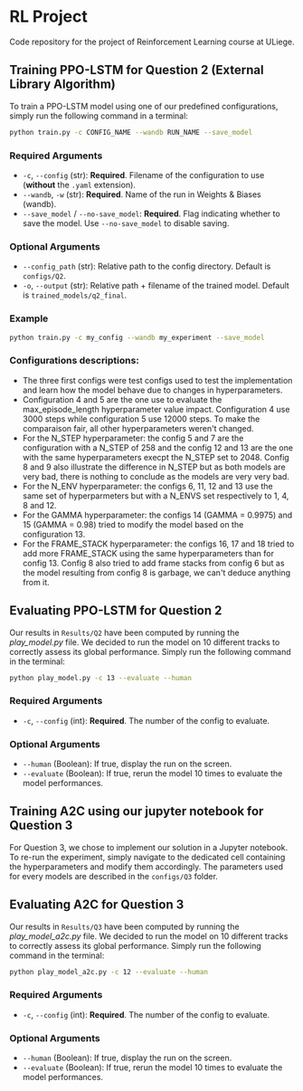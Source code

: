 # RL Project
Code repository for the project of Reinforcement Learning course at ULiege.

## Training PPO-LSTM for Question 2 (External Library Algorithm)

To train a PPO-LSTM model using one of our predefined configurations, simply run the following command in a terminal:

```bash
python train.py -c CONFIG_NAME --wandb RUN_NAME --save_model
```

### Required Arguments

- `-c`, `--config` (str): **Required**. Filename of the configuration to use (**without** the `.yaml` extension).
- `--wandb`, `-w` (str): **Required**. Name of the run in Weights & Biases (wandb).
- `--save_model` / `--no-save_model`: **Required**. Flag indicating whether to save the model. Use `--no-save_model` to disable saving.

### Optional Arguments

- `--config_path` (str): Relative path to the config directory. Default is `configs/Q2`.
- `-o`, `--output` (str): Relative path + filename of the trained model. Default is `trained_models/q2_final`.

### Example

```bash
python train.py -c my_config --wandb my_experiment --save_model
```

### Configurations descriptions:
- The three first configs were test configs used to test the implementation and learn how the model behave due to changes in hyperparameters.
- Configuration 4 and 5 are the one use to evaluate the max_episode_length hyperparameter value impact. Configuration 4 use 3000 steps while configuration 5 use 12000 steps. To make the comparaison fair, all other hyperparameters weren't changed.
- For the N_STEP hyperparameter: the config 5 and 7 are the configuration with a N_STEP of 258 and the config 12 and 13 are the one with the same hyperparameters execpt the N_STEP set to 2048. Config 8 and 9 also illustrate the difference in N_STEP but as both models are very bad, there is nothing to conclude as the models are very very bad.
- For the N_ENV hyperparameter: the configs 6, 11, 12 and 13 use the same set of hyperparmeters but with a N_ENVS set respectively to 1, 4, 8 and 12.
- For the GAMMA hyperparameter: the configs 14 (GAMMA = 0.9975) and 15 (GAMMA = 0.98) tried to modify the model based on the configuration 13.
- For the FRAME_STACK hyperparameter: the configs 16, 17 and 18 tried to add more FRAME_STACK using the same hyperparameters than for config 13. Config 8 also tried to add frame stacks from config 6 but as the model resulting from config 8 is garbage, we can't deduce anything from it.

## Evaluating PPO-LSTM for Question 2
Our results in `Results/Q2` have been computed by running the *play_model.py* file. We decided to run the model on 10 different tracks to correctly assess its global performance. Simply run the following command in the terminal:

```bash
python play_model.py -c 13 --evaluate --human
```

### Required Arguments

- `-c`, `--config` (int): **Required**. The number of the config to evaluate.

### Optional Arguments

- `--human` (Boolean): If true, display the run on the screen.
- `--evaluate` (Boolean): If true, rerun the model 10 times to evaluate the model performances.

## Training A2C using our jupyter notebook for Question 3

For Question 3, we chose to implement our solution in a Jupyter notebook. To re-run the experiment, simply navigate to the dedicated cell containing the hyperparameters and modify them accordingly. The parameters used for every models are described in the `configs/Q3` folder.

## Evaluating A2C for Question 3
Our results in `Results/Q3` have been computed by running the *play_model_a2c.py* file. We decided to run the model on 10 different tracks to correctly assess its global performance. Simply run the following command in the terminal:

```bash
python play_model_a2c.py -c 12 --evaluate --human
```

### Required Arguments

- `-c`, `--config` (int): **Required**. The number of the config to evaluate.

### Optional Arguments

- `--human` (Boolean): If true, display the run on the screen.
- `--evaluate` (Boolean): If true, rerun the model 10 times to evaluate the model performances.
